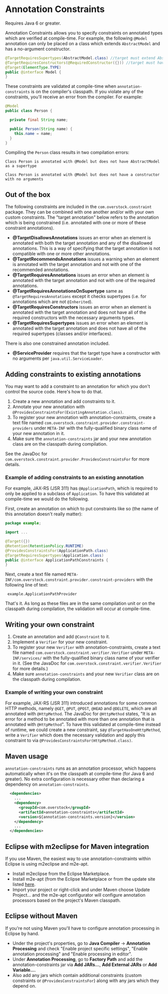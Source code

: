 # Annotation Constraints

Requires Java 6 or greater.

Annotation Constraints allows you to specify constraints on annotated types which are verified at compile-time. For
example, the following `@Model` annotation can only be placed on a class which extends `AbstractModel` and has a
no-argument constructor.

```java
@TargetRequiresSupertypes(AbstractModel.class) //target must extend AbstractModel
@TargetRequiresConstructors(@RequiredConstructor({})) //target must have a no-arg constructor
@Target(ElementType.TYPE)
public @interface Model {
}
```

These constraints are validated at compile-time when `annotation-constraints` is on the compiler's classpath.
If you violate any of the constraints, you'll receive an error from the compiler. For example:

```java
@Model
public class Person {

  private final String name;

  public Person(String name) {
    this.name = name;
  }
}
```

Compiling the `Person` class results in two compilation errors:
```
Class Person is annotated with @Model but does not have AbstractModel as a supertype
```
```
Class Person is annotated with @Model but does not have a constructor with no arguments
```
## Out of the box

The following constraints are included in the `com.overstock.constraint` package. They can be combined with one another
and/or with your own custom constraints. The "target annotation" below refers to the annotation which is being
constrained (i.e. annotated with one or more of these constraint annotations).

* **@TargetDisallowsAnnotations** issues an error when an element is annotated with both the target annotation and any
of the disallowed annotations. This is a way of specifying that the target annotation is not compatible with one or more
other annotations.
* **@TargetRecommendsAnnotations** issues a warning when an element is annotated with the target annotation and not with
one of the recommended annotations.
* **@TargetRequiresAnnotations** issues an error when an element is annotated with the target annotation and not with
one of the required annotations.
* **@TargetRequiresAnnotationsOnSupertype** same as `@TargetRequiresAnnotations` except it checks supertypes (i.e. for
annotations which are not `@Inherited`).
* **@TargetRequiresConstructors** issues an error when an element is annotated with the target annotation and does not
have all of the required constructors with the necessary arguments types.
* **@TargetRequiresSupertypes** issues an error when an element is annotated with the target annotation and does not
have all of the required supertypes (classes and/or interfaces).

There is also one constrained annotation included.

* **@ServiceProvider** requires that the target type have a constructor with no arguments per `java.util.ServiceLoader`.

## Adding constraints to existing annotations

You may want to add a constraint to an annotation for which you don't control the source code. Here's how to do that.

1. Create a new annotation and add constraints to it.
1. Annotate your new annotation with `@ProvidesConstraintsFor(ExistingAnnotation.class)`.
1. To register your new annotation with annotation-constraints, create a text file named
`com.overstock.constraint.provider.constraint-providers` under `META-INF` with the fully-qualified binary class
name of your new annotation in it.
1. Make sure the `annotation-constraints` jar and your new annotation class are on the classpath during compilation.

See the JavaDoc for `com.overstock.constraint.provider.ProvidesConstraintsFor` for more details.

### Example of adding constraints to an existing annotation

For example, JAX-RS (JSR 311) has `@ApplicationPath`, which is required to only be applied to a subclass of
`Application`. To have this validated at compile-time we would do the following.

First, create an annotation on which to put constraints like so (the name of this annotation doesn't really matter):

```java
package example;

import ...

@Target({})
@Retention(RetentionPolicy.RUNTIME)
@ProvidesConstraintsFor(ApplicationPath.class)
@TargetRequiresSupertypes(Application.class)
public @interface ApplicationPathConstraints {
}
```

Next, create a text file named `META-INF/com.overstock.constraint.provider.constraint-providers` with the following line of text:

```
 example.ApplicationPathProvider
```

That's it. As long as these files are in the same compilation unit or on the classpath during compilation, the
validation will occur at compile-time.

## Writing your own constraint

1. Create an annotation and add `@Constraint` to it.
1. Implement a `Verifier` for your new constraint.
1. To register your new `Verifier` with annotation-constraints, create a text file named
`com.overstock.constraint.verifier.Verifier` under `META-INF/services/` with the fully-qualified binary class name of
your verifier in it. (See the JavaDoc for `com.overstock.constraint.verifier.Verifier` for more details.)
1. Make sure `annotation-constraints` and your new `Verifier` class are on the classpath during compilation.

### Example of writing your own constraint

For example, JAX-RS (JSR 311) introduced annotations for some common HTTP methods, namely `@GET`, `@PUT`, `@POST`,
`@HEAD` and `@DELETE`, which are all annotated with `@HttpMethod`. The JavaDoc for `@HttpMethod` states, "It is an error
for a method to be annotated with more than one annotation that is annotated with `@HttpMethod`". To have this validated
at compile-time instead of runtime, we could create a new constraint, say `@TargetHasOneHttpMethod`, write a
`Verifier` which does the necessary validation and apply this constraint to via
`@ProvidesConstraintsFor(HttpMethod.class)`.

## Maven usage

`annotation-constraints` runs as an annotation processor, which happens automatically when it's on the classpath at
compile-time (for Java 6 and greater). No extra configuration is necessary other than declaring a dependency on
`annotation-constraints`.

```xml
  <dependencies>
    ...
    <dependency>
      <groupId>com.overstock</groupId>
      <artifactId>annotation-constraints</artifactId>
      <version>${annotation-constraints.version}</version>
    </dependency>
    ...
  </dependencies>
```

## Eclipse with m2eclipse for Maven integration

If you use Maven, the easiest way to use annotation-constraints within Eclipse is using m2eclipse and m2e-apt.

* Install m2eclipse from the Eclipse Marketplace.
* Install m2e-apt (from the Eclipse Marketplace or from the update site listed
[here](https://github.com/jbosstools/m2e-apt).
* Import your project or right-click and under Maven choose Update Project... and the m2e-apt configurator will
configure annotation processors based on the project's Maven classpath.

## Eclipse without Maven

If you're not using Maven you'll have to configure annotation processing in Eclipse by hand.

* Under the project's properties, go to **Java Compiler** -> **Annotation Processing** and check
"Enable project specific settings", "Enable annotation processing" and "Enable processing in editor".
* Under **Annotation Processing**, go to **Factory Path** and add the annotation-constraints jar via **Add JARs...**,
**Add External JARs** or **Add Variable...**.
* Also add any jars which contain additional constraints (custom constraints or `@ProvidesConstraintsFor`) along with
any jars which they depend on.